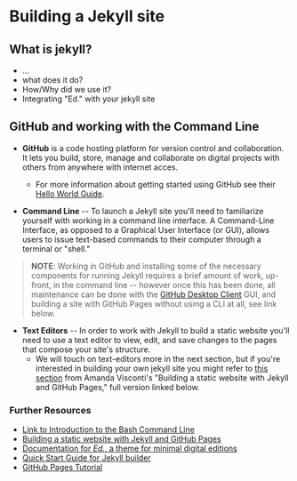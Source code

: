# Building a Jekyll site

## What is jekyll?
* ...
* what does it do?
* How/Why did we use it?
* Integrating "Ed." with your jekyll site

## GitHub and working with the Command Line

* **GitHub** is a code hosting platform for version control and collaboration. It lets you build, store, manage and collaborate on digital projects with others from anywhere with internet acces.
    - For more information about getting started using GitHub see their [Hello World Guide](https://guides.github.com/activities/hello-world/#what).
    
* **Command Line** -- To launch a Jekyll site you'll need to familiarize yourself with working in a command line interface. A Command-Line Interface, as opposed to a Graphical User Interface (or GUI), allows users to issue text-based commands to their computer through a terminal or "shell." 

>**NOTE**: Working in GitHub and installing some of the necessary components for running Jekyll requires a brief amount of work, up-front, in the command line -- however once this has been done, all maintenance can be done with the [GitHub Desktop Client](https://desktop.github.com/) GUI, and building a site with GitHub Pages without using a CLI at all, see link below.
 
* **Text Editors** -- In order to work with Jekyll to build a static website you'll need to use a text editor to view, edit, and save changes to the pages that compose your site's structure. 
    - We will touch on text-editors more in the next section, but if you're interested in building your own jekyll site you might refer to [this section](https://programminghistorian.org/en/lessons/building-static-sites-with-jekyll-github-pages#text-editor-) from Amanda Visconti's "Building a static website with Jekyll and GitHub Pages," full version linked below.

### Further Resources

* [Link to Introduction to the Bash Command Line](https://programminghistorian.org/en/lessons/intro-to-bash)
* [Building a static website with Jekyll and GitHub Pages](https://programminghistorian.org/en/lessons/building-static-sites-with-jekyll-github-pages)
* [Documentation for *Ed.*, a theme for minimal digital editions](https://elotroalex.github.io/ed/documentation/#installing-ed-replacing-an-existing-jekyll-theme)
* [Quick Start Guide for Jekyll builder](https://jekyllrb.com/docs/)
* [GitHub Pages Tutorial](https://pages.github.com/)
